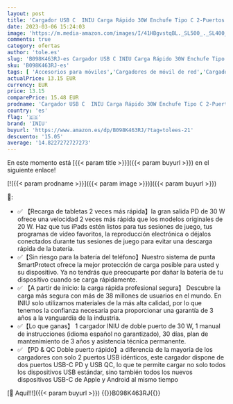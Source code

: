 ```yaml
---
layout: post
title: 'Cargador USB C  INIU Carga Rápido 30W Enchufe Tipo C 2-Puertos  USB C+USB A  PD 3.0 Adaptador Alimentación USB-C Cabezal per iPhone 14 Pro MAX iPad Xiaomi Samsung S22 Ultra Huawei Google Pixel Tablet'
date: 2023-03-06 15:24:03
image: 'https://m.media-amazon.com/images/I/41HBgvstqBL._SL500_._SL400_.jpg'
comments: true
category: ofertas
author: 'tole.es'
slug: 'B098K463RJ-es Cargador USB C INIU Carga Rápido 30W Enchufe Tipo C...'
sku: 'B098K463RJ-es'
tags: [ 'Accesorios para móviles','Cargadores de móvil de red','Cargadores para móviles','Comunicación móvil y accesorios','Electrónica','iniu','ipad','iphone','🇪🇸', ]
actualPrice: 13.15 EUR
currency: EUR
price: 13.15
comparePrice: 15.48 EUR
prodname: 'Cargador USB C  INIU Carga Rápido 30W Enchufe Tipo C 2-Puertos  USB C+USB A  PD 3.0 Adaptador Alimentación USB-C Cabezal per iPhone 14 Pro MAX iPad Xiaomi Samsung S22 Ultra Huawei Google Pixel Tablet'
country: 'es'
flag: '🇪🇸'
brand: 'INIU'
buyurl: 'https://www.amazon.es/dp/B098K463RJ/?tag=tolees-21'
descuento: '15.05'
average: '14.8227272727273'
---
```


En este momento está [{{< param title >}}]({{< param buyurl >}}) en el siguiente enlace!

[![{{< param prodname >}}]({{< param image >}})]({{< param buyurl >}})

🔎:

- ✅ 【Recarga de tabletas 2 veces más rápida】la gran salida PD de 30 W ofrece una velocidad 2 veces más rápida que los modelos originales de 20 W. Haz que tus iPads estén listos para tus sesiones de juego, tus programas de vídeo favoritos, la reproducción electrónica o déjalos conectados durante tus sesiones de juego para evitar una descarga rápida de la batería.
- ✅【Sin riesgo para la batería del teléfono】Nuestro sistema de punta SmartProtect ofrece la mejor protección de carga posible para usted y su dispositivo. Ya no tendrás que preocuparte por dañar la batería de tu dispositivo cuando se carga rápidamente.
- ✅ 【A partir de inicio: la carga rápida profesional segura】 Descubre la carga más segura con más de 38 millones de usuarios en el mundo. En INIU solo utilizamos materiales de la más alta calidad, por lo que tenemos la confianza necesaria para proporcionar una garantía de 3 años a la vanguardia de la industria.
- ✅【Lo que ganas】 1 cargador INIU de doble puerto de 30 W, 1 manual de instrucciones (idioma español no garantizado), 30 días, plan de mantenimiento de 3 años y asistencia técnica permanente.
- ✅ 【PD & QC Doble puerto rápido】a diferencia de la mayoría de los cargadores con solo 2 puertos USB idénticos, este cargador dispone de dos puertos USB-C PD y USB QC, lo que te permite cargar no solo todos los dispositivos USB estándar, sino también todos los nuevos dispositivos USB-C de Apple y Android al mismo tiempo

[🛒 Aquí!!!]({{< param buyurl >}})
{{<world>}}B098K463RJ{{</world>}}
